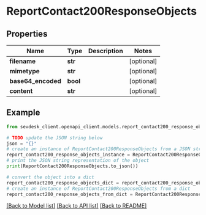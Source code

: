 # ReportContact200ResponseObjects


## Properties

Name | Type | Description | Notes
------------ | ------------- | ------------- | -------------
**filename** | **str** |  | [optional] 
**mimetype** | **str** |  | [optional] 
**base64_encoded** | **bool** |  | [optional] 
**content** | **str** |  | [optional] 

## Example

```python
from sevdesk_client.openapi_client.models.report_contact200_response_objects import ReportContact200ResponseObjects

# TODO update the JSON string below
json = "{}"
# create an instance of ReportContact200ResponseObjects from a JSON string
report_contact200_response_objects_instance = ReportContact200ResponseObjects.from_json(json)
# print the JSON string representation of the object
print(ReportContact200ResponseObjects.to_json())

# convert the object into a dict
report_contact200_response_objects_dict = report_contact200_response_objects_instance.to_dict()
# create an instance of ReportContact200ResponseObjects from a dict
report_contact200_response_objects_from_dict = ReportContact200ResponseObjects.from_dict(report_contact200_response_objects_dict)
```
[[Back to Model list]](../README.md#documentation-for-models) [[Back to API list]](../README.md#documentation-for-api-endpoints) [[Back to README]](../README.md)



